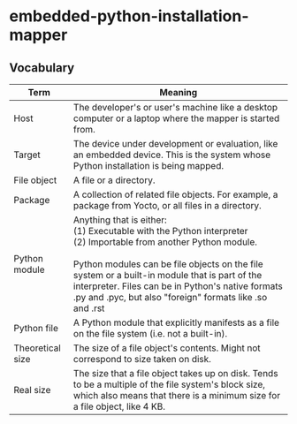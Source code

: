 # embedded-python-installation-mapper

## Vocabulary
| Term    | Meaning |
| -------- | ------- |
| Host | The developer's or user's machine like a desktop computer or a laptop where the mapper is started from. |
| Target | The device under development or evaluation, like an embedded device. This is the system whose Python installation is being mapped. |
| File object | A file or a directory. |
| Package | A collection of related file objects. For example, a package from Yocto, or all files in a directory. |
| Python module | Anything that is either: <br> (1) Executable with the Python interpreter <br> (2) Importable from another Python module. <br><br> Python modules can be file objects on the file system or a built-in module that is part of the interpreter. Files can be in Python's native formats .py and .pyc, but also "foreign" formats like .so and .rst |
| Python file | A Python module that explicitly manifests as a file on the file system (i.e. not a built-in). |
| Theoretical size | The size of a file object's contents. Might not correspond to size taken on disk. |
| Real size | The size that a file object takes up on disk. Tends to be a multiple of the file system's block size, which also means that there is a minimum size for a file object, like 4 KB. |

